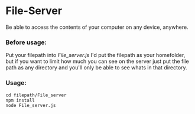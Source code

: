 # File-Server
Be able to access the contents of your computer on any device, anywhere.

### Before usage:

Put your filepath into *File_server.js*
I'd put the filepath as your homefolder, but if you want to limit how much you can see on the
server just put the file path as any directory and you'll only be able to see whats in that directory.

### Usage:

`cd filepath/File_server`   
`npm install`   
`node File_server.js`

